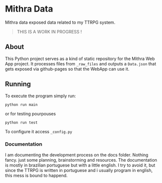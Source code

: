 # Mithra Data
Mithra data exposed data related to my TTRPG system. 

> THIS IS A WORK IN PROGRESS !

## About
This Python project serves as a kind of static repository for the Mithra Web App project. It processes files from `_raw_files` and outputs a `Data.json` that gets exposed via github-pages so that the WebApp can use it.

## Running
To execute the program simply run:
``` powershell
python run main
```
or for testing pourpouses
```
python run test
```
To configure it access `_config.py`

### Documentation
I am documenting the development process on the docs folder. Nothing fancy. just some planning, brainstorming and resources. The documentation is mostly in brazilian portuguese but with a little english. I try to avoid it, but since the TTRPG is written in portuguese and i usually program in english, this mess is bound to happend. 

